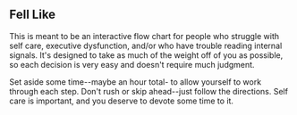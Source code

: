 ## Fell Like

This is meant to be an interactive flow chart for people who struggle with self care, executive dysfunction, and/or who have trouble reading internal signals. It's designed to take as much of the weight off of you as possible, so each decision is very easy and doesn't require much judgment.

Set aside some time--maybe an hour total- to allow yourself to work through each step. Don't rush or skip ahead--just follow the directions. Self care is important, and you deserve to devote some time to it.
